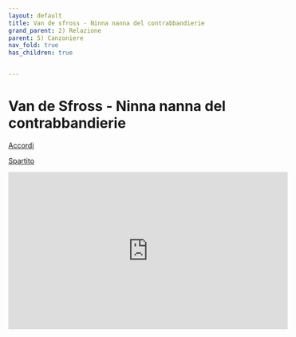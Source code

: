 ```yaml
---
layout: default
title: Van de sfross - Ninna nanna del contrabbandierie
grand_parent: 2) Relazione
parent: 5) Canzoniere
nav_fold: true 
has_children: true


---
```


# Van de Sfross  - Ninna nanna del contrabbandierie 

[Accordi](https://tabs.ultimate-guitar.com/tab/davide-van-de-sfroos/ninna-nanna-del-contrabbandiere-chords-1067988)

[Spartito](https://musescore.com/user/80345500/scores/21653470)

<iframe width="560" height="315" src="https://www.youtube.com/embed/PtaTHJatpM0?si=PzfXH6_8k9VyMBzU" title="YouTube video player" frameborder="0" allow="accelerometer; autoplay; clipboard-write; encrypted-media; gyroscope; picture-in-picture; web-share" referrerpolicy="strict-origin-when-cross-origin" allowfullscreen></iframe>